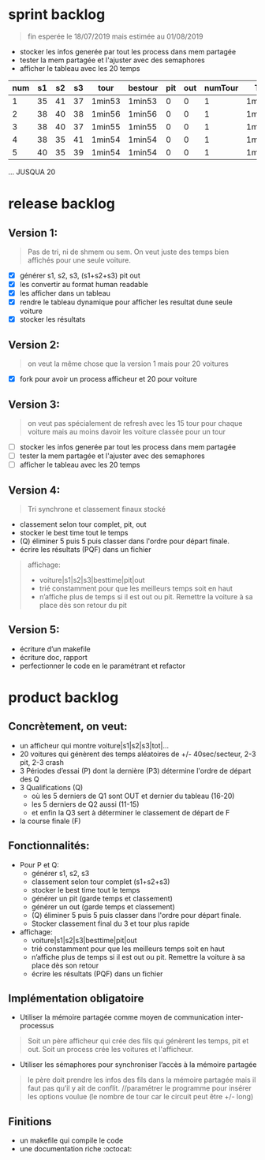 # sprint backlog
> fin esperée le 18/07/2019 mais estimée au 01/08/2019
* stocker les infos generée par tout les process dans mem partagée
* tester la mem partagée et l'ajuster avec des semaphores
* afficher le tableau avec les 20 temps 

num|s1|s2|s3|tour  |bestour|pit|out|numTour|Tot
---|--|--|--|------|-------|---|---|-------|---
1  |35|41|37|1min53|1min53 |0  |0  |1      |1min53
2  |38|40|38|1min56|1min56 |0  |0  |1      |1min56
3  |38|40|37|1min55|1min55 |0  |0  |1      |1min55
4  |38|35|41|1min54|1min54 |0  |0  |1      |1min54
5  |40|35|39|1min54|1min54 |0  |0  |1      |1min54
... JUSQUA 20

# release backlog
## Version 1:
> Pas de tri, ni de shmem ou sem. On veut juste des temps bien affichés pour une seule voiture.
- [x] générer s1, s2, s3, (s1+s2+s3) pit out
- [x] les convertir au format human readable
- [x] les afficher dans un tableau
- [x] rendre le tableau dynamique pour afficher les resultat dune seule voiture
- [x] stocker les résultats

## Version 2:
> on veut la même chose que la version 1 mais pour 20 voitures
- [x] fork pour avoir un process afficheur et 20 pour voiture

## Version 3:
> on veut pas spécialement de refresh avec les 15 tour pour chaque voiture mais au moins davoir les voiture classée pour un tour
- [ ] stocker les infos generée par tout les process dans mem partagée
- [ ] tester la mem partagée et l'ajuster avec des semaphores
- [ ] afficher le tableau avec les 20 temps 

## Version 4:
> Tri synchrone et classement finaux stocké
* classement selon tour complet, pit, out
* stocker le best time tout le temps
* (Q) éliminer 5 puis 5 puis classer dans l'ordre pour départ finale.
* écrire les résultats (PQF) dans un fichier
> affichage: 
> * voiture|s1|s2|s3|besttime|pit|out 
> * trié constamment pour que les meilleurs temps soit en haut
> * n’affiche plus de temps si il est out ou pit. Remettre la voiture à sa place dès son retour du pit

## Version 5:
* écriture d’un makefile
* écriture doc, rapport
* perfectionner le code en le paramétrant et refactor

# product backlog
## Concrètement, on veut:
* un afficheur qui montre voiture|s1|s2|s3|tot|...
* 20 voitures qui génèrent des temps aléatoires de +/- 40sec/secteur, 2-3 pit, 2-3 crash
* 3 Périodes d’essai (P) dont la dernière (P3) détermine l'ordre de départ des Q
* 3 Qualifications (Q) 
    * où les 5 derniers de Q1 sont OUT et dernier du tableau (16-20)
    * les 5 derniers de Q2 aussi (11-15)
    * et enfin la Q3 sert à déterminer le classement de départ de F
* la course finale (F)

## Fonctionnalités:
* Pour P et Q: 
    * générer s1, s2, s3
    * classement selon tour complet (s1+s2+s3)
    * stocker le best time tout le temps
    * générer un pit (garde temps et classement)
    * générer un out (garde temps et classement)
    * (Q) éliminer 5 puis 5 puis classer dans l'ordre pour départ finale.
    * Stocker classement final du 3 et tour plus rapide
* affichage: 
    * voiture|s1|s2|s3|besttime|pit|out 
    * trié constamment pour que les meilleurs temps soit en haut
    * n’affiche plus de temps si il est out ou pit. Remettre la voiture à sa place dès son retour
    * écrire les résultats (PQF) dans un fichier

## Implémentation obligatoire
* Utiliser la mémoire partagée comme moyen de communication inter-processus
> Soit un père afficheur qui crée des fils qui génèrent les temps, pit et out. Soit un process crée les voitures et l'afficheur.
* Utiliser les sémaphores pour synchroniser l’accès à la mémoire partagée
> le père doit prendre les infos des fils dans la mémoire partagée mais il faut pas qu’il y ait de conflit. 
> //paramétrer le programme pour insérer les options voulue (le nombre de tour car le circuit peut être +/- long)

## Finitions
* un makefile qui compile le code
* une documentation riche
:octocat:
